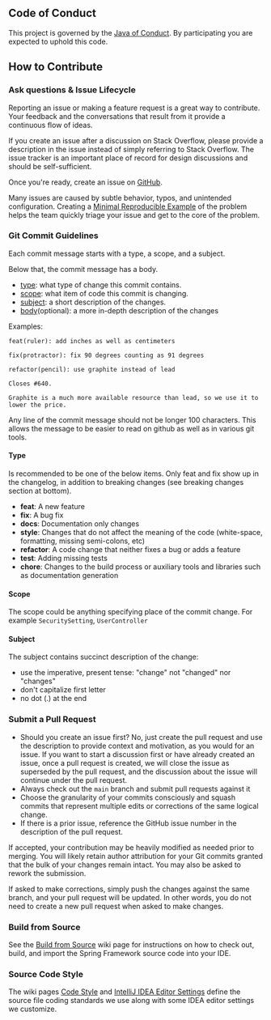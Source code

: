 ## Code of Conduct
This project is governed by the [Java of Conduct](https://www.oracle.com/java/technologies/javase/codeconventions-contents.html). By participating you are expected to uphold this code.

## How to Contribute
### Ask questions & Issue Lifecycle

Reporting an issue or making a feature request is a great way to contribute. Your feedback and the conversations that result from it provide a continuous flow of ideas.

If you create an issue after a discussion on Stack Overflow, please provide a description in the issue instead of simply referring to Stack Overflow. The issue tracker is an important place of record for design discussions and should be self-sufficient.

Once you're ready, create an issue on [GitHub](https://github.com/3OMazuruk/banking/issues).

Many issues are caused by subtle behavior, typos, and unintended configuration. Creating a [Minimal Reproducible Example](https://stackoverflow.com/help/minimal-reproducible-example) of the problem helps the team quickly triage your issue and get to the core of the problem.

### Git Commit Guidelines
Each commit message starts with a type, a scope, and a subject.

Below that, the commit message has a body.

- [type](#Type): what type of change this commit contains.
- [scope](#Scope): what item of code this commit is changing.
- [subject](#Subject): a short description of the changes.
- [body](#Body)(optional): a more in-depth description of the changes

Examples:

`feat(ruler): add inches as well as centimeters`

`fix(protractor): fix 90 degrees counting as 91 degrees`
```
refactor(pencil): use graphite instead of lead

Closes #640.

Graphite is a much more available resource than lead, so we use it to lower the price.
```

Any line of the commit message should not be longer 100 characters. This allows the message to be easier to read on github as well as in various git tools.

#### Type
Is recommended to be one of the below items. Only feat and fix show up in the changelog, in addition to breaking changes (see breaking changes section at bottom).
- **feat**: A new feature
- **fix**: A bug fix
- **docs**: Documentation only changes
- **style**: Changes that do not affect the meaning of the code (white-space, formatting, missing semi-colons, etc)
- **refactor**: A code change that neither fixes a bug or adds a feature
- **test**: Adding missing tests
- **chore**: Changes to the build process or auxiliary tools and libraries such as documentation generation

#### Scope
The scope could be anything specifying place of the commit change. For example `SecuritySetting`, `UserController`

#### Subject
The subject contains succinct description of the change:

- use the imperative, present tense: "change" not "changed" nor "changes"
- don't capitalize first letter
- no dot (.) at the end

### Submit a Pull Request

- Should you create an issue first? No, just create the pull request and use the description to provide context and motivation, as you would for an issue. If you want to start a discussion first or have already created an issue, once a pull request is created, we will close the issue as superseded by the pull request, and the discussion about the issue will continue under the pull request.
- Always check out the `main` branch and submit pull requests against it
- Choose the granularity of your commits consciously and squash commits that represent multiple edits or corrections of the same logical change.
- If there is a prior issue, reference the GitHub issue number in the description of the pull request.

If accepted, your contribution may be heavily modified as needed prior to merging. You will likely retain author attribution for your Git commits granted that the bulk of your changes remain intact. You may also be asked to rework the submission.

If asked to make corrections, simply push the changes against the same branch, and your pull request will be updated. In other words, you do not need to create a new pull request when asked to make changes.

### Build from Source
See the [Build from Source](https://github.com/3OMazuruk/banking/wiki/Build-from-Source) wiki page for instructions on how to check out, build, and import the Spring Framework source code into your IDE.

### Source Code Style
The wiki pages [Code Style](https://github.com/spring-projects/spring-framework/wiki/Code-Style) and [IntelliJ IDEA Editor Settings](https://github.com/spring-projects/spring-framework/wiki/IntelliJ-IDEA-Editor-Settings) define the source file coding standards we use along with some IDEA editor settings we customize.